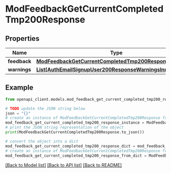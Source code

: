 # ModFeedbackGetCurrentCompletedTmp200Response


## Properties

Name | Type | Description | Notes
------------ | ------------- | ------------- | -------------
**feedback** | [**ModFeedbackGetCurrentCompletedTmp200ResponseFeedback**](ModFeedbackGetCurrentCompletedTmp200ResponseFeedback.md) |  | 
**warnings** | [**List[AuthEmailSignupUser200ResponseWarningsInner]**](AuthEmailSignupUser200ResponseWarningsInner.md) |  | [optional] 

## Example

```python
from openapi_client.models.mod_feedback_get_current_completed_tmp200_response import ModFeedbackGetCurrentCompletedTmp200Response

# TODO update the JSON string below
json = "{}"
# create an instance of ModFeedbackGetCurrentCompletedTmp200Response from a JSON string
mod_feedback_get_current_completed_tmp200_response_instance = ModFeedbackGetCurrentCompletedTmp200Response.from_json(json)
# print the JSON string representation of the object
print(ModFeedbackGetCurrentCompletedTmp200Response.to_json())

# convert the object into a dict
mod_feedback_get_current_completed_tmp200_response_dict = mod_feedback_get_current_completed_tmp200_response_instance.to_dict()
# create an instance of ModFeedbackGetCurrentCompletedTmp200Response from a dict
mod_feedback_get_current_completed_tmp200_response_from_dict = ModFeedbackGetCurrentCompletedTmp200Response.from_dict(mod_feedback_get_current_completed_tmp200_response_dict)
```
[[Back to Model list]](../README.md#documentation-for-models) [[Back to API list]](../README.md#documentation-for-api-endpoints) [[Back to README]](../README.md)


